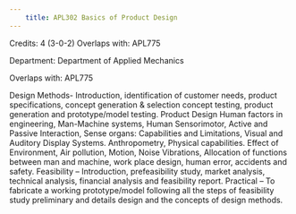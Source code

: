 ```yaml
---
    title: APL302 Basics of Product Design
---
```

Credits: 4 (3-0-2) Overlaps with: APL775

Department: Department of Applied Mechanics

Overlaps with: APL775

Design Methods- Introduction, identification of customer needs, product specifications, concept generation & selection concept testing, product generation and prototype/model testing. Product Design Human factors in engineering, Man-Machine systems, Human Sensorimotor, Active and Passive Interaction, Sense organs: Capabilities and Limitations, Visual and Auditory Display Systems. Anthropometry, Physical capabilities. Effect of Environment, Air pollution, Motion, Noise Vibrations, Allocation of functions between man and machine, work place design, human error, accidents and safety. Feasibility – Introduction, prefeasibility study, market analysis, technical analysis, financial analysis and feasibility report. Practical – To fabricate a working prototype/model following all the steps of feasibility study preliminary and details design and the concepts of design methods.